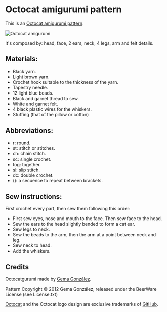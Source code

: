 # Octocat amigurumi pattern

This is an [Octocat amigurumi pattern](http://gemgon.github.com/Octocat).

![Octocat amigurumi](https://github.com/gemgon/Octocat/raw/master/octocat.jpg "Octocat amigurumi")

It's composed by: head, face, 2 ears, neck, 4 legs, arm and felt details.

## Materials:

* Black yarn.
* Light brown yarn.
* Crochet hook suitable to the thickness of the yarn.
* Tapestry needle.
* 12 light blue beads.
* Black and garnet thread to sew.
* White and garnet felt.
* 4 black plastic wires for the whiskers.
* Stuffing (that of the pillow or cotton)

## Abbreviations:

* r: round.
* st: stitch or stitches.
* ch: chain stitch.
* sc: single crochet.
* tog: together.
* sl: slip stitch.
* dc: double crochet.
* (): a secuence to repeat between brackets.

## Sew instructions:

First crochet every part, then sew them following this order:

* First sew eyes, nose and mouth to the face. Then sew face to the head. 
* Sew the ears to the head slightly bended to form a cat ear.
* Sew legs to neck.
* Sew the beads to the arm, then the arm at a point between neck and leg.
* Sew neck to head.
* Add the whiskers.

## Credits

Octocatgurumi made by [Gema González](http://twitter.com/gemgon).

Pattern Copyright © 2012 Gema González, released under the BeerWare License (see License.txt)

[Octocat](http://octodex.github.com) and the Octocat logo design are exclusive trademarks of [GitHub](http://github.com).


